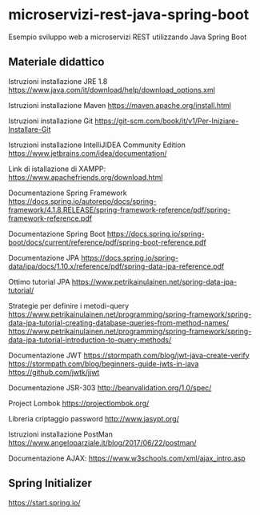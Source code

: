 # microservizi-rest-java-spring-boot
Esempio sviluppo web a microservizi REST utilizzando Java Spring Boot

## Materiale didattico
Istruzioni installazione JRE 1.8 https://www.java.com/it/download/help/download_options.xml

Istruzioni installazione Maven https://maven.apache.org/install.html

Istruzioni installazione Git https://git-scm.com/book/it/v1/Per-Iniziare-Installare-Git

Istruzioni installazione IntelliJIDEA Community Edition https://www.jetbrains.com/idea/documentation/

Link di istallazione di XAMPP: https://www.apachefriends.org/download.html

Documentazione Spring Framework https://docs.spring.io/autorepo/docs/spring-framework/4.1.8.RELEASE/spring-framework-reference/pdf/spring-framework-reference.pdf

Documentazione Spring Boot https://docs.spring.io/spring-boot/docs/current/reference/pdf/spring-boot-reference.pdf

Documentazione JPA https://docs.spring.io/spring-data/jpa/docs/1.10.x/reference/pdf/spring-data-jpa-reference.pdf

Ottimo tutorial JPA https://www.petrikainulainen.net/spring-data-jpa-tutorial/

Strategie per definire i metodi-query https://www.petrikainulainen.net/programming/spring-framework/spring-data-jpa-tutorial-creating-database-queries-from-method-names/ https://www.petrikainulainen.net/programming/spring-framework/spring-data-jpa-tutorial-introduction-to-query-methods/

Documentazione JWT https://stormpath.com/blog/jwt-java-create-verify https://stormpath.com/blog/beginners-guide-jwts-in-java https://github.com/jwtk/jjwt

Documentazione JSR-303 http://beanvalidation.org/1.0/spec/

Project Lombok https://projectlombok.org/

Libreria criptaggio password http://www.jasypt.org/

Istruzioni installazione PostMan https://www.angeloparziale.it/blog/2017/06/22/postman/

Documentazione AJAX: https://www.w3schools.com/xml/ajax_intro.asp

## Spring Initializer
https://start.spring.io/

